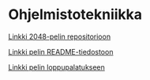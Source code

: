# Ohjelmistotekniikka

[Linkki 2048-pelin repositorioon](https://github.com/irismayigyu/ot-harjoitustyo/tree/master/2048-peli)

[Linkki pelin README-tiedostoon](https://github.com/irismayigyu/ot-harjoitustyo/blob/master/2048-peli/README.md)

[Linkki pelin loppupalatukseen](https://github.com/irismayigyu/ot-harjoitustyo/releases/tag/Loppupalautus)
